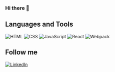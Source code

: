 ### Hi there 👋

## Languages and Tools
![HTML](https://img.shields.io/badge/HTML-866FD7?style=for-the-badge&logo=html5)
![CSS](https://img.shields.io/badge/CSS-866FD7?style=for-the-badge&logo=Css3)
![JavaScript](https://img.shields.io/badge/JavaScript-866FD7?style=for-the-badge&logo=JavaScript)
![React](https://img.shields.io/badge/React-866FD7?style=for-the-badge&logo=React)
![Webpack](https://img.shields.io/badge/Webpack-866FD7?style=for-the-badge&logo=Webpack)

## Follow me
[![LinkedIn](https://img.shields.io/badge/LinkedIn-866FD7?style=for-the-badge&logo=LinkedIn)](https://www.linkedin.com/in/a-ud/)

<!--
**Andrej1405/Andrej1405** is a ✨ _special_ ✨ repository because its `README.md` (this file) appears on your GitHub profile.

Here are some ideas to get you started:

- 🔭 I’m currently working on ...
- 🌱 I’m currently learning ...
- 👯 I’m looking to collaborate on ...
- 🤔 I’m looking for help with ...
- 💬 Ask me about ...
- 📫 How to reach me: ...
- 😄 Pronouns: ...
- ⚡ Fun fact: ...
-->
